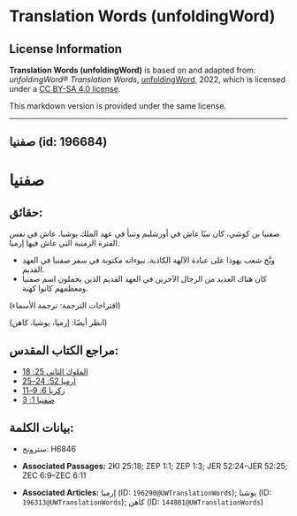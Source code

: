 # Translation Words (unfoldingWord)

## License Information

**Translation Words (unfoldingWord)** is based on and adapted from: _unfoldingWord® Translation Words_, [unfoldingWord](https://unfoldingword.org/utw), 2022, which is licensed under a [CC BY-SA 4.0 license](https://creativecommons.org/licenses/by-sa/4.0/legalcode.en).

This markdown version is provided under the same license.



--------------------------------

## صفنيا (id: 196684)

صفنيا
=====

حقائق:
------

صفنيا بن كوشي، كان نبيًا عاش في أورشليم وتنبأ في عهد الملك يوشيا. عاش في نفس الفترة الزمنية التي عاش فيها إرميا.

* وبَّخ شعب يهوذا على عبادة الآلهة الكاذبة. نبوءاته مكتوبة في سفر صفنيا في العهد القديم.
* كان هناك العديد من الرجال الآخرين في العهد القديم الذين يحملون اسم صفنيا ومعظمهم كانوا كهنة.

(اقتراحات الترجمة: ترجمة الأسماء)

(انظر أيضًا: إرميا، يوشيا، كاهن)

مراجع الكتاب المقدس:
--------------------

* [الملوك الثاني 25: 18](https://ref.ly/2Kgs25:18)
* [إرميا 52: 24–25](https://ref.ly/Jer52:24-Jer52:25)
* [زكريا 6: 9–11](https://ref.ly/Zech6:9-Zech6:11)
* [صفنيا 1: 3](https://ref.ly/Zeph1:3)

بيانات الكلمة:
--------------

* سترونج: H6846

* **Associated Passages:** 2KI 25:18; ZEP 1:1; ZEP 1:3; JER 52:24–JER 52:25; ZEC 6:9–ZEC 6:11
* **Associated Articles:** إرميا (ID: `196290@UWTranslationWords`); يوشيا (ID: `196313@UWTranslationWords`); كاهن (ID: `144801@UWTranslationWords`)

